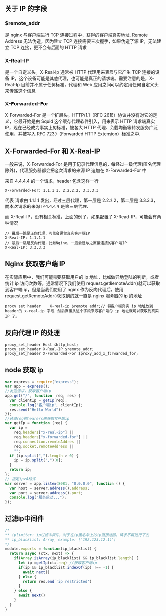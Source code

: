 ## 关于 IP 的字段

### \$remote_addr

是 nginx 与客户端进行 TCP 连接过程中，获得的客户端真实地址. Remote Address 无法伪造，因为建立 TCP 连接需要三次握手，如果伪造了源 IP，无法建立 TCP 连接，更不会有后面的 HTTP 请求

### X-Real-IP

是一个自定义头。X-Real-Ip 通常被 HTTP 代理用来表示与它产生 TCP 连接的设备 IP，这个设备可能是其他代理，也可能是真正的请求端。需要注意的是，X-Real-Ip 目前并不属于任何标准，代理和 Web 应用之间可以约定用任何自定义头来传递这个信息

### X-Forwarded-For

X-Forwarded-For 是一个扩展头。HTTP/1.1（RFC 2616）协议并没有对它的定义，它最开始是由 Squid 这个缓存代理软件引入，用来表示 HTTP 请求端真实 IP，现在已经成为事实上的标准，被各大 HTTP 代理、负载均衡等转发服务广泛使用，并被写入 RFC 7239（Forwarded HTTP Extension）标准之中.

## X-Forwarded-For 和 X-Real-IP

一般来说，X-Forwarded-For 是用于记录代理信息的，每经过一级代理(匿名代理除外)，代理服务器都会把这次请求的来源 IP 追加在 X-Forwarded-For 中

来自 4.4.4.4 的一个请求，header 包含这样一行

```
X-Forwarded-For: 1.1.1.1, 2.2.2.2, 3.3.3.3

```

代表 请求由 1.1.1.1 发出，经过三层代理，第一层是 2.2.2.2，第二层是 3.3.3.3，而本次请求的来源 IP4.4.4.4 是第三层代理.

而 X-Real-IP，没有相关标准，上面的例子，如果配置了 X-Read-IP，可能会有两种情况

```
// 最后一跳是正向代理，可能会保留真实客户端IP
X-Real-IP: 1.1.1.1
// 最后一跳是反向代理，比如Nginx，一般会是与之直接连接的客户端IP
X-Real-IP: 3.3.3.3

```

## Nginx 获取客户端 IP

在实际应用中，我们可能需要获取用户的 ip 地址，比如做异地登陆的判断，或者统计 ip 访问次数等，通常情况下我们使用 request.getRemoteAddr()就可以获取到客户端 ip，但是当我们使用了 nginx 作为反向代理后，使用 request.getRemoteAddr()获取到的就一直是 nginx 服务器的 ip 的地址

```
proxy_set_header    X-real-ip $remote_addr;// 将客户端真实 ip 地址放到 header的 x-real-ip 字段，然后直接从这个字段来取客户端的 ip 地址就可以获取到真实 IP 了。
```

## 反向代理 IP 的处理

```
proxy_set_header Host $http_host;
proxy_set_header X-Real-IP $remote_addr;
proxy_set_header X-Forwarded-For $proxy_add_x_forwarded_for;
```

## node 获取 ip

```js
var express = require("express");
var app = express();
//发送请求，获取客户端ip
app.get("/", function (req, res) {
  var clientIp = getIp(req);
  console.log("客户端ip", clientIp);
  res.send("Hello World");
});
//通过req的hearers来获取客户端ip
var getIp = function (req) {
  var ip =
    req.headers["x-real-ip"] ||
    req.headers["x-forwarded-for"] ||
    req.connection.remoteAddres ||
    req.socket.remoteAddress ||
    "";
  if (ip.split(",").length > 0) {
    ip = ip.split(",")[0];
  }
  return ip;
};
// 指定ipv4格式
var server = app.listen(8081, "0.0.0.0", function () {
  var host = server.address().address;
  var port = server.address().port;
  console.log("服务启动...");
});
```
## 过滤ip中间件

```js
/*
** iplimiter: ip过滤中间件，对于在ip黑名单上的ip直接返回，请求不再进行下去
** ip_blacklist: Array, example: ['192.123.12.11']
*/
module.exports = function(ip_blacklist) {
  return async (ctx, next) => {
    if(Array.isArray(ip_blacklist) && ip_blacklist.length) {
      let ip =getIp(ctx.req) //获取客户端ip
      if(ip && ip_blacklist.indexOf(ip) !== -1) {
        await next()
      } else {
        return res.end('ip restricted')
      }
    } else {
      await next()
    }
  }
}
```